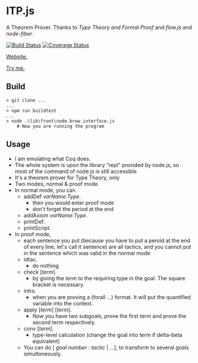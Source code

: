 # ITP.js
A Theorem Prover. Thanks to *Type Theory and Formal Proof* and *flow.js* and *node-fiber*. 


[![Build Status](https://travis-ci.org/DKXXXL/ITP.js.svg?branch=master)](https://travis-ci.org/DKXXXL/ITP.js)
[![Coverage Status](https://coveralls.io/repos/github/DKXXXL/ITP.js/badge.svg)](https://coveralls.io/github/DKXXXL/ITP.js)

[Website.](https://dkxxxl.github.io/ITP.js/index.html)

[Try me.](https://dkxxxl.github.io/ITP.js/tryme2.html)
## Build
``` 
> git clone ... 
...
> npm run buildtest
...
> node .\lib\front\node.brow.interface.js
    # Now you are running the program 
``` 

## Usage
* I am emulating what Coq does.
* The whole system is upon the library "repl" provided by node.js, so most of the command of node.js is still accessible
* It's a theorem prover for Type Theory, only
* Two modes, normal & proof mode.
* In normal mode, you can
    * addDef *varName*:*Type*.
        * then you would enter proof mode
        * don't forget the period at the end
    * addAxiom *varName*:*Type*.
    * printDef.
    * printScript.
* In proof mode,
    * each sentence you put (because you have to put a peroid at the end of every line, let's call it sentence) are all tactics, and you cannot put in the sentence which was valid in the normal mode
    * idtac. 
        * do nothing
    * check [*term*].
        * by giving the *term* to the requiring type in the goal. The square bracket is necessary.
    * intro.
        * when you are proving a (forall ...) format. It will put the quantified variable into the context.
    * apply [*term*] [*term*].
        * Now you have two subgoals, prove the first term and prove the second term respectively.
    * conv [*term*].
        * type-level calculation (change the goal into term if delta-beta equivalent)
    * You can do [ *goal number* : *tactic* | ...], to transform to several goals simultoneously.